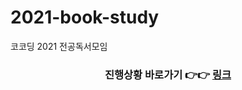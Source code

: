 # 2021-book-study
코코딩 2021 전공독서모임

<h3 align="center">
  진행상황 바로가기 👉👉 <a href="https://www.notion.so/2021-05057fc0cd2d40888cec906b987f06b6">링크</a>
</h3>
